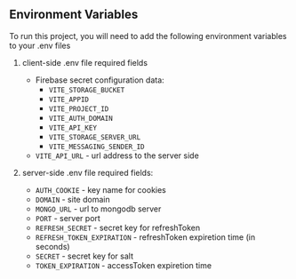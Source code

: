 
## Environment Variables

To run this project, you will need to add the following environment variables to your .env files


1. client-side .env file required fields
   - Firebase secret configuration data:
      * `VITE_STORAGE_BUCKET`
      * `VITE_APPID`
      * `VITE_PROJECT_ID`
      * `VITE_AUTH_DOMAIN`
      * `VITE_API_KEY`
      * `VITE_STORAGE_SERVER_URL`
      * `VITE_MESSAGING_SENDER_ID`
   - `VITE_API_URL` - url address to the server side

2. server-side .env file required fields:
   * `AUTH_COOKIE` - key name for cookies 
   * `DOMAIN` - site domain
   * `MONGO_URL` - url to mongodb server
   * `PORT` - server port
   * `REFRESH_SECRET` - secret key for refreshToken
   * `REFRESH_TOKEN_EXPIRATION` - refreshToken expiretion time (in seconds)
   * `SECRET` - secret key for salt
   * `TOKEN_EXPIRATION` - accessToken expiretion time
